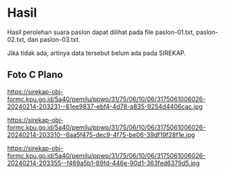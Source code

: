 # Hasil

Hasil perolehan suara paslon dapat dilihat pada file paslon-01.txt, paslon-02.txt, dan paslon-03.txt.

Jika tidak ada, artinya data tersebut belum ada pada SIREKAP.

## Foto C Plano

https://sirekap-obj-formc.kpu.go.id/5a40/pemilu/ppwp/31/75/06/10/06/3175061006026-20240214-203231--81ee9837-ebf4-4d78-a835-9254d4406cac.jpg

https://sirekap-obj-formc.kpu.go.id/5a40/pemilu/ppwp/31/75/06/10/06/3175061006026-20240214-203310--6aa5f475-dec9-4f75-be06-39df19f28f1e.jpg

https://sirekap-obj-formc.kpu.go.id/5a40/pemilu/ppwp/31/75/06/10/06/3175061006026-20240214-203355--f469a5b1-89fd-446e-90d1-363fed6379d5.jpg
